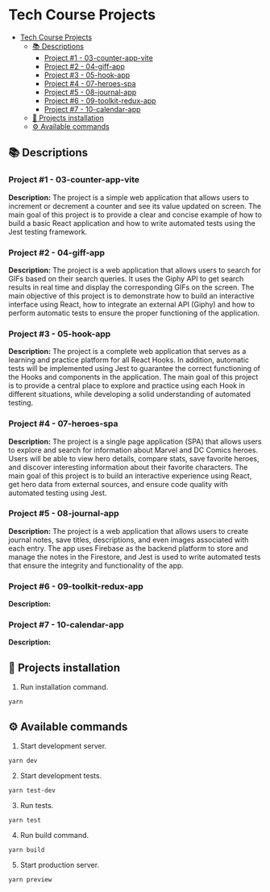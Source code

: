 # Tech Course Projects

- [Tech Course Projects](#tech-course-projects)
  - [📚 Descriptions](#-descriptions)
    - [Project #1 - 03-counter-app-vite](#project-1---03-counter-app-vite)
    - [Project #2 - 04-giff-app](#project-2---04-giff-app)
    - [Project #3 - 05-hook-app](#project-3---05-hook-app)
    - [Project #4 - 07-heroes-spa](#project-4---07-heroes-spa)
    - [Project #5 - 08-journal-app](#project-5---08-journal-app)
    - [Project #6 - 09-toolkit-redux-app](#project-6---09-toolkit-redux-app)
    - [Project #7 - 10-calendar-app](#project-7---10-calendar-app)
  - [🎹 Projects installation](#-projects-installation)
  - [⚙️ Available commands](#️-available-commands)

## 📚 Descriptions

### Project #1 - 03-counter-app-vite

**Description:**
The project is a simple web application that allows users to increment or decrement a counter and see its value updated on screen. The main goal of this project is to provide a clear and concise example of how to build a basic React application and how to write automated tests using the Jest testing framework.

### Project #2 - 04-giff-app

**Description:**
The project is a web application that allows users to search for GIFs based on their search queries. It uses the Giphy API to get search results in real time and display the corresponding GIFs on the screen. The main objective of this project is to demonstrate how to build an interactive interface using React, how to integrate an external API (Giphy) and how to perform automatic tests to ensure the proper functioning of the application.

### Project #3 - 05-hook-app

**Description:**
The project is a complete web application that serves as a learning and practice platform for all React Hooks. In addition, automatic tests will be implemented using Jest to guarantee the correct functioning of the Hooks and components in the application. The main goal of this project is to provide a central place to explore and practice using each Hook in different situations, while developing a solid understanding of automated testing.

### Project #4 - 07-heroes-spa

**Description:**
The project is a single page application (SPA) that allows users to explore and search for information about Marvel and DC Comics heroes. Users will be able to view hero details, compare stats, save favorite heroes, and discover interesting information about their favorite characters. The main goal of this project is to build an interactive experience using React, get hero data from external sources, and ensure code quality with automated testing using Jest.

### Project #5 - 08-journal-app

**Description:**
The project is a web application that allows users to create journal notes, save titles, descriptions, and even images associated with each entry. The app uses Firebase as the backend platform to store and manage the notes in the Firestore, and Jest is used to write automated tests that ensure the integrity and functionality of the app.

### Project #6 - 09-toolkit-redux-app

**Description:**

### Project #7 - 10-calendar-app

**Description:**

## 🎹 Projects installation

1. Run installation command.

```
yarn
```

## ⚙️ Available commands

1. Start development server.

```
yarn dev
```

2. Start development tests.

```
yarn test-dev
```

3. Run tests.

```
yarn test
```

4. Run build command.

```
yarn build
```

5. Start production server.

```
yarn preview
```
